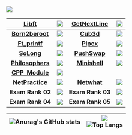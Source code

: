 <img src="https://badge42.herokuapp.com/api/stats/fmint?darkmode=true&privacyEmail=true&privacyCursus=true"/>

| [**Libft**](https://github.com/ilshmain/libft)  | <img src="https://badge42.herokuapp.com/api/project/fmint/Libft"/> | [**GetNextLine**](https://github.com/ilshmain/GetNextLine) | <img src="https://badge42.herokuapp.com/api/project/fmint/get_next_line"/> |
| :------------: | :------------: | :------------: | :------------: |
| [**Born2beroot**](https://github.com/ilshmain/born2beroot) | <img src="https://badge42.herokuapp.com/api/project/fmint/Born2beroot"/> | [**Cub3d**]() | <img src="https://badge42.herokuapp.com/api/project/fmint/cub3d"/> |
| [**Ft_printf**](https://github.com/ilshmain/Printf) | <img src="https://badge42.herokuapp.com/api/project/fmint/ft_printf"/> | [**Pipex**](https://github.com/ilshmain/Pipex) | <img src="https://badge42.herokuapp.com/api/project/fmint/pipex"/> |
| [**SoLong**](https://github.com/ilshmain/SoLong) | <img src="https://badge42.herokuapp.com/api/project/fmint/so_long"/> | [**PushSwap**](https://github.com/ilshmain/PushSwap) | <img src="https://badge42.herokuapp.com/api/project/fmint/push_swap"/> |
| [**Philosophers**](https://github.com/ilshmain/Philosophers) | <img src="https://badge42.herokuapp.com/api/project/fmint/Philosophers"/> | [**Minishell**](https://github.com/ilshmain/GroupProjectMinishell) | <img src="https://badge42.herokuapp.com/api/project/fmint/minishell"/> |
| [**CPP_Module**](https://github.com/ilshmain/CPP_module) | <img src="https://badge42.herokuapp.com/api/project/fmint/CPP Module 02"/>
| [**NetPractice**]() | <img src="https://badge42.herokuapp.com/api/project/fmint/NetPractice"/> | [**Netwhat**]() | <img src="https://badge42.herokuapp.com/api/project/fmint/netwhat"/> 
| **Exam Rank 02** | <img src="https://badge42.herokuapp.com/api/project/fmint/Exam Rank 02"/> | **Exam Rank 03** | <img src="https://badge42.herokuapp.com/api/project/fmint/Exam Rank 03"/> |
| **Exam Rank 04** | <img src="https://badge42.herokuapp.com/api/project/fmint/Exam Rank 04"/> | **Exam Rank 05** | <img src="https://badge42.herokuapp.com/api/project/fmint/Exam Rank 05"/> |

| ![Anurag's GitHub stats](https://github-readme-stats.vercel.app/api?username=ilshmain)  | ![](https://komarev.com/ghpvc/?username=ilshmain) <br> ![Top Langs](https://github-readme-stats.vercel.app/api/top-langs/?username=ilshmain&layout=compact&hide=Objective-C,Roff,Makefile&langs_count=6) |
| ------------ | ------------ |
